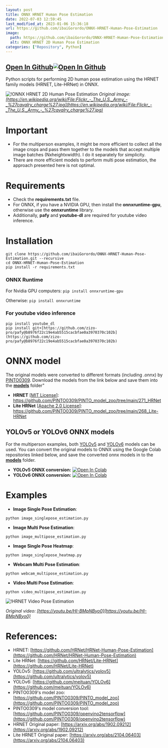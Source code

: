 ```yaml
---
layout: post
title: ONNX HRNET Human Pose Estimation
date: 2022-07-03 12:59:45 
last_modified_at: 2023-01-06 15:36:18 
url: https://github.com/ibaiGorordo/ONNX-HRNET-Human-Pose-Estimation
image:
  path: https://github.com/ibaiGorordo/ONNX-HRNET-Human-Pose-Estimation/raw/main/doc/img/output.jpg
  alt: ONNX HRNET 2D Human Pose Estimation
categories: ["Repository", Python]
---
```


## [Open In Github](https://github.com/ibaiGorordo/ONNX-HRNET-Human-Pose-Estimation)[![Open In Github](https://icons-for-free.com/download-icon-part+1+github-1320568339880199515_0.svg)](https://github.com/ibaiGorordo/ONNX-HRNET-Human-Pose-Estimation)

 Python scripts for performing 2D human pose estimation using the HRNET family models (HRNET, Lite-HRNet) in ONNX.


![!ONNX HRNET 2D Human Pose Estimation](https://github.com/ibaiGorordo/ONNX-HRNET-Human-Pose-Estimation/raw/main/doc/img/output.jpg)
*Original image: [https://en.wikipedia.org/wiki/File:Flickr_-_The_U.S._Army_-_%27cavalry_charge%27.jpg](https://en.wikipedia.org/wiki/File:Flickr_-_The_U.S._Army_-_%27cavalry_charge%27.jpg)*

# Important
- For the multiperson examples, it might be more efficient to collect all the image crops and pass them together to the models that accept multiple image batches (Nxheightxwidth). I do it separately for simplicity.
- There are more efficient models to perform multi pose estimation, the approach presented here is not optimal.

# Requirements

 * Check the **requirements.txt** file. 
 * For ONNX, if you have a NVIDIA GPU, then install the **onnxruntime-gpu**, otherwise use the **onnxruntime** library.
 * Additionally, **pafy** and **youtube-dl** are required for youtube video inference.
 
# Installation
```
git clone https://github.com/ibaiGorordo/ONNX-HRNET-Human-Pose-Estimation.git --recursive
cd ONNX-HRNET-Human-Pose-Estimation
pip install -r requirements.txt
```
### ONNX Runtime
For Nvidia GPU computers:
`pip install onnxruntime-gpu`

Otherwise:
`pip install onnxruntime`

### For youtube video inference
```
pip install youtube_dl
pip install git+[https://github.com/zizo-pro/pafy@b8976f22c19e4ab5515cacbfae0a3970370c102b](https://github.com/zizo-pro/pafy@b8976f22c19e4ab5515cacbfae0a3970370c102b)
```

# ONNX model 
The original models were converted to different formats (including .onnx) by [PINTO0309](https://github.com/PINTO0309). Download the models from the link below and save them into the **[models](https://github.com/ibaiGorordo/ONNX-HRNET-Human-Pose-Estimation/tree/main/models)** folder"
- **HRNET** [[MIT License](https://github.com/leoxiaobin/deep-high-resolution-net.pytorch/blob/master/LICENSE)]: https://github.com/PINTO0309/PINTO_model_zoo/tree/main/271_HRNet 
- **Lite HRNet** [[Apache 2.0 License](https://github.com/HRNet/Lite-HRNet/blob/hrnet/LICENSE)]: https://github.com/PINTO0309/PINTO_model_zoo/tree/main/268_Lite-HRNet 
 
## YOLOv5 or YOLOv6 ONNX models
For the multiperson examples, both [YOLOv5](https://github.com/ultralytics/yolov5) and [YOLOv6](https://github.com/meituan/YOLOv6) models can be used. You can convert the original models to ONNX using the Google Colab repositories linked below, and save the converted onnx models in to the **[models](https://github.com/ibaiGorordo/ONNX-HRNET-Human-Pose-Estimation/tree/main/models)** folder.
- **YOLOv5 ONNX conversion:** [![Open In Colab](https://colab.research.google.com/assets/colab-badge.svg)](https://colab.research.google.com/drive/1V-F3erKkPun-vNn28BoOc6ENKmfo8kDh?usp=sharing)
- **YOLOv6 ONNX conversion:** [![Open In Colab](https://colab.research.google.com/assets/colab-badge.svg)](https://colab.research.google.com/drive/1pke1ffMeI2dXkIAbzp6IHWdQ0u8S6I0n?usp=sharing)

# Examples

 * **Image Single Pose Estimation**:
 ```
 python image_singlepose_estimation.py
 ```
 
  * **Image Multi Pose Estimation**:
 ```
 python image_multipose_estimation.py
 ```
 
 * **Image Single Pose Heatmap**:
 ```
 python image_singlepose_heatmap.py
 ```
 
 * **Webcam Multi Pose Estimation**:
 ```
 python webcam_multipose_estimation.py
 ``` 
 
 * **Video Multi Pose Estimation**:
 ```
 python video_multipose_estimation.py
 ``` 
 ![!HRNET Video Pose Estimation](https://github.com/ibaiGorordo/ONNX-HRNET-Human-Pose-Estimation/raw/main/doc/img/hrnet_video.gif)
 
 *Original video: [https://youtu.be/HI-BMpNByo0](https://youtu.be/HI-BMpNByo0)*
  
# References:
* HRNET: [https://github.com/HRNet/HRNet-Human-Pose-Estimation](https://github.com/HRNet/HRNet-Human-Pose-Estimation)
* Lite HRNet: [https://github.com/HRNet/Lite-HRNet](https://github.com/HRNet/Lite-HRNet)
* YOLOv5: [https://github.com/ultralytics/yolov5](https://github.com/ultralytics/yolov5)
* YOLOv6: [https://github.com/meituan/YOLOv6](https://github.com/meituan/YOLOv6)
* PINTO0309's model zoo: [https://github.com/PINTO0309/PINTO_model_zoo](https://github.com/PINTO0309/PINTO_model_zoo)
* PINTO0309's model conversion tool: [https://github.com/PINTO0309/openvino2tensorflow](https://github.com/PINTO0309/openvino2tensorflow)
* HRNET Original paper: [https://arxiv.org/abs/1902.09212](https://arxiv.org/abs/1902.09212)
* Lite HRNET Original paper: [https://arxiv.org/abs/2104.06403](https://arxiv.org/abs/2104.06403)
